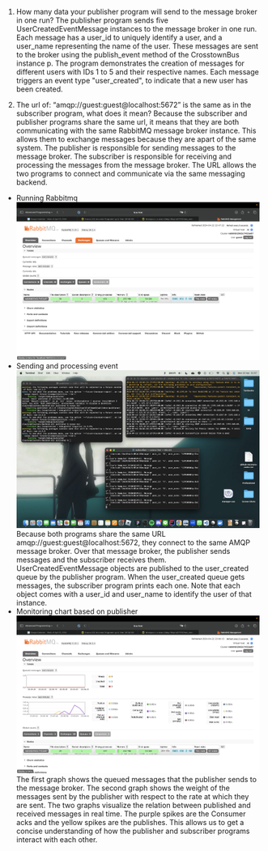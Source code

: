 1. How many data your publisher program will send to the message broker in one run?
The publisher program sends five UserCreatedEventMessage instances to the message broker in one run. Each message has a user_id to uniquely identify a user, and a user_name representing the name of the user. These messages are sent to the broker using the publish_event method of the CrosstownBus instance p. The program demonstrates the creation of messages for different users with IDs 1 to 5 and their respective names. Each message triggers an event type "user_created", to indicate that a new user has been created.

2. The url of: “amqp://guest:guest@localhost:5672” is the same as in the subscriber program, what does it mean?
Because the subscriber and publisher programs share the same url, it means that they are both communicating with the same RabbitMQ message broker instance. This allows them to exchange messages because they are apart of the same system. The publisher is responsible for sending messages to the message broker. The subscriber is responsible for receiving and processing the messages from the message broker. The URL allows the two programs to connect and communicate via the same messaging backend.

- Running Rabbitmq
![alt text](images/rabbitmq.png)
- Sending and processing event
![alt text](images/terminals.png)
Because both programs share the same URL amqp://guest:guest@localhost:5672, they connect to the same AMQP message broker. Over that message broker, the publisher sends messages and the subscriber receives them. UserCreatedEventMessage objects are published to the user_created queue by the publisher program. When the user_created queue gets messages, the subscriber program prints each one. Note that each object comes with a user_id and user_name to identify the user of that instance.
- Monitoring chart based on publisher
![alt text](images/rabbitmq2.png)
The first graph shows the queued messages that the publisher sends to the message broker. The second graph shows the weight of the messages sent by the publisher with respect to the rate at which they are sent. The two graphs visualize the relation between published and received messages in real time. The purple spikes are the Consumer acks and the yellow spikes are the publishes. This allows us to get a concise understanding of how the publisher and subscriber programs interact with each other.


